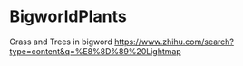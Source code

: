 # BigworldPlants
Grass and Trees in bigword
https://www.zhihu.com/search?type=content&q=%E8%8D%89%20Lightmap
